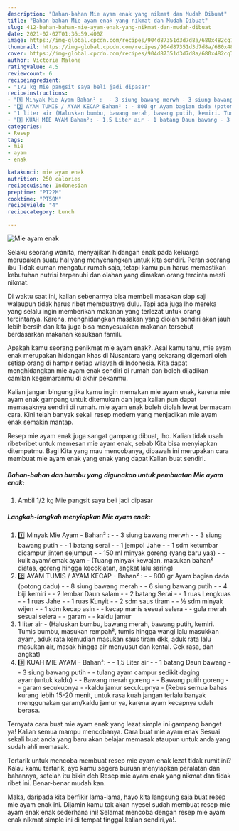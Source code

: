 ```yaml
---
description: "Bahan-bahan Mie ayam enak yang nikmat dan Mudah Dibuat"
title: "Bahan-bahan Mie ayam enak yang nikmat dan Mudah Dibuat"
slug: 412-bahan-bahan-mie-ayam-enak-yang-nikmat-dan-mudah-dibuat
date: 2021-02-02T01:36:59.400Z
image: https://img-global.cpcdn.com/recipes/904d87351d3d7d8a/680x482cq70/mie-ayam-enak-foto-resep-utama.jpg
thumbnail: https://img-global.cpcdn.com/recipes/904d87351d3d7d8a/680x482cq70/mie-ayam-enak-foto-resep-utama.jpg
cover: https://img-global.cpcdn.com/recipes/904d87351d3d7d8a/680x482cq70/mie-ayam-enak-foto-resep-utama.jpg
author: Victoria Malone
ratingvalue: 4.5
reviewcount: 6
recipeingredient:
- "1/2 kg Mie pangsit saya beli jadi dipasar"
recipeinstructions:
- "1️⃣ Minyak Mie Ayam Bahan² :  - 3 siung bawang merwh - 3 siung bawang putih - 1 batang serai - 1 jempol Jahe - 1 sdm ketumbar dicampur jinten sejumput - 150 ml minyak goreng (yang baru yaa) - kulit ayam/lemak ayam (Tuang minyak kewajan, masukan bahan² diatas, goreng hingga kecoklatan, angkat lalu saring)"
- "2️⃣ AYAM TUMIS / AYAM KECAP Bahan² : - 800 gr Ayam bagian dada (potong dadu) - 8 siung bawang merah - 6 siung bawang putih - 4 biji kemiri - 2 lembar Daun salam - 2 batang Serai - 1 ruas Lengkuas - 1 ruas Jahe - 1 ruas Kunyit - 2 sdm saus tiram - ½ sdm minyak wijen  - 1 sdm kecap asin - kecap manis sesuai selera - gula merah sesuai selera - garam - kaldu jamur"
- "1 liter air (Haluskan bumbu, bawang merah, bawang putih, kemiri. Tumis bumbu, masukan rempah², tumis hingga wangi lalu masukkan ayam, aduk rata kemudian masukan saus tiram dkk, aduk rata lalu masukan air, masak hingga air menyusut dan kental. Cek rasa, dan angkat)"
- "3️⃣ KUAH MIE AYAM Bahan²: - 1,5 Liter air - 1 batang Daun bawang - 3 siung bawang putih - tulang ayam campur sedikit daging ayam(untuk kaldu) - Bawang merah goreng  - Bawang putih goreng - garam secukupnya -kaldu jamur secukupnya (Rebus semua bahas kurang lebih 15-20 menit, untuk rasa kuah jangan terlalu banyak menggunakan garam/kaldu jamur ya, karena ayam kecapnya udah berasa."
categories:
- Resep
tags:
- mie
- ayam
- enak

katakunci: mie ayam enak 
nutrition: 250 calories
recipecuisine: Indonesian
preptime: "PT22M"
cooktime: "PT50M"
recipeyield: "4"
recipecategory: Lunch

---
```



![Mie ayam enak](https://img-global.cpcdn.com/recipes/904d87351d3d7d8a/680x482cq70/mie-ayam-enak-foto-resep-utama.jpg)

Selaku seorang wanita, menyajikan hidangan enak pada keluarga merupakan suatu hal yang menyenangkan untuk kita sendiri. Peran seorang ibu Tidak cuman mengatur rumah saja, tetapi kamu pun harus memastikan kebutuhan nutrisi terpenuhi dan olahan yang dimakan orang tercinta mesti nikmat.

Di waktu  saat ini, kalian sebenarnya bisa membeli masakan siap saji walaupun tidak harus ribet membuatnya dulu. Tapi ada juga lho mereka yang selalu ingin memberikan makanan yang terlezat untuk orang tercintanya. Karena, menghidangkan masakan yang diolah sendiri akan jauh lebih bersih dan kita juga bisa menyesuaikan makanan tersebut berdasarkan makanan kesukaan famili. 



Apakah kamu seorang penikmat mie ayam enak?. Asal kamu tahu, mie ayam enak merupakan hidangan khas di Nusantara yang sekarang digemari oleh setiap orang di hampir setiap wilayah di Indonesia. Kita dapat menghidangkan mie ayam enak sendiri di rumah dan boleh dijadikan camilan kegemaranmu di akhir pekanmu.

Kalian jangan bingung jika kamu ingin memakan mie ayam enak, karena mie ayam enak gampang untuk ditemukan dan juga kalian pun dapat memasaknya sendiri di rumah. mie ayam enak boleh diolah lewat bermacam cara. Kini telah banyak sekali resep modern yang menjadikan mie ayam enak semakin mantap.

Resep mie ayam enak juga sangat gampang dibuat, lho. Kalian tidak usah ribet-ribet untuk memesan mie ayam enak, sebab Kita bisa menyiapkan ditempatmu. Bagi Kita yang mau mencobanya, dibawah ini merupakan cara membuat mie ayam enak yang enak yang dapat Kalian buat sendiri.

<!--inarticleads1-->

##### Bahan-bahan dan bumbu yang digunakan untuk pembuatan Mie ayam enak:

1. Ambil 1/2 kg Mie pangsit saya beli jadi dipasar




<!--inarticleads2-->

##### Langkah-langkah menyiapkan Mie ayam enak:

1. 1️⃣ Minyak Mie Ayam - Bahan² :  - - 3 siung bawang merwh - - 3 siung bawang putih - - 1 batang serai - - 1 jempol Jahe - - 1 sdm ketumbar dicampur jinten sejumput - - 150 ml minyak goreng (yang baru yaa) - - kulit ayam/lemak ayam - (Tuang minyak kewajan, masukan bahan² diatas, goreng hingga kecoklatan, angkat lalu saring)
1. 2️⃣ AYAM TUMIS / AYAM KECAP - Bahan² : - - 800 gr Ayam bagian dada (potong dadu) - - 8 siung bawang merah - - 6 siung bawang putih - - 4 biji kemiri - - 2 lembar Daun salam - - 2 batang Serai - - 1 ruas Lengkuas - - 1 ruas Jahe - - 1 ruas Kunyit - - 2 sdm saus tiram - - ½ sdm minyak wijen  - - 1 sdm kecap asin - - kecap manis sesuai selera - - gula merah sesuai selera - - garam - - kaldu jamur
1. 1 liter air - (Haluskan bumbu, bawang merah, bawang putih, kemiri. Tumis bumbu, masukan rempah², tumis hingga wangi lalu masukkan ayam, aduk rata kemudian masukan saus tiram dkk, aduk rata lalu masukan air, masak hingga air menyusut dan kental. Cek rasa, dan angkat)
1. 3️⃣ KUAH MIE AYAM - Bahan²: - - 1,5 Liter air - - 1 batang Daun bawang - - 3 siung bawang putih - - tulang ayam campur sedikit daging ayam(untuk kaldu) - - Bawang merah goreng  - - Bawang putih goreng - - garam secukupnya - -kaldu jamur secukupnya - (Rebus semua bahas kurang lebih 15-20 menit, untuk rasa kuah jangan terlalu banyak menggunakan garam/kaldu jamur ya, karena ayam kecapnya udah berasa.




Ternyata cara buat mie ayam enak yang lezat simple ini gampang banget ya! Kalian semua mampu mencobanya. Cara buat mie ayam enak Sesuai sekali buat anda yang baru akan belajar memasak ataupun untuk anda yang sudah ahli memasak.

Tertarik untuk mencoba membuat resep mie ayam enak lezat tidak rumit ini? Kalau kamu tertarik, ayo kamu segera buruan menyiapkan peralatan dan bahannya, setelah itu bikin deh Resep mie ayam enak yang nikmat dan tidak ribet ini. Benar-benar mudah kan. 

Maka, daripada kita berfikir lama-lama, hayo kita langsung saja buat resep mie ayam enak ini. Dijamin kamu tak akan nyesel sudah membuat resep mie ayam enak enak sederhana ini! Selamat mencoba dengan resep mie ayam enak nikmat simple ini di tempat tinggal kalian sendiri,ya!.


